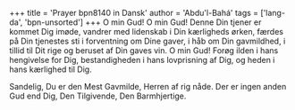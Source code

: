 +++
title = 'Prayer bpn8140 in Dansk'
author = 'Abdu'l-Bahá'
tags = ['lang-da', 'bpn-unsorted']
+++
O min Gud! O min Gud! Denne Din tjener er kommet Dig imøde, vandrer med lidenskab i Din kærligheds ørken, færdes på Din tjenestes sti i forventning om Dine gaver, i håb om Din gavmildhed, i tillid til Dit rige og beruset af Din gaves vin. O min Gud! Forøg ilden i hans hengivelse for Dig, bestandigheden i hans lovprisning af Dig, og heden i hans kærlighed til Dig.

Sandelig, Du er den Mest Gavmilde, Herren af rig nåde. Der er ingen anden Gud end Dig, Den Tilgivende, Den Barmhjertige.
